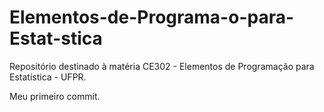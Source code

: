 # Elementos-de-Programa-o-para-Estat-stica
Repositório destinado à matéria CE302 - Elementos de Programação para Estatística - UFPR.

Meu primeiro commit.
